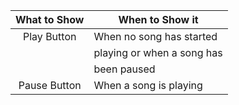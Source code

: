 | **What to Show** | **When to Show it**    |
| :------------:   | -----------------------|
| Play Button  | When no song has started   | 
|              | playing or when a song has |
|              | been paused                |
| Pause Button | When a song is playing     | 